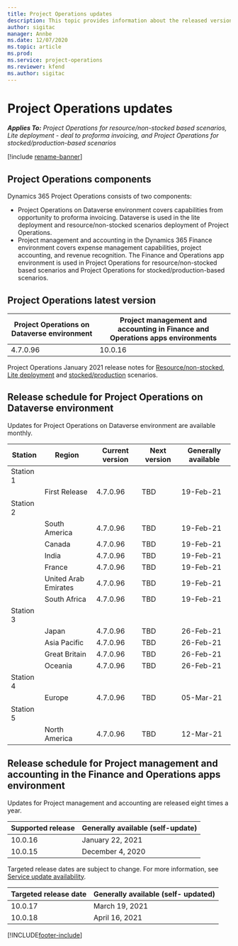 ```yaml
---
title: Project Operations updates
description: This topic provides information about the released versions of Dynamics 365 Project Operations.
author: sigitac
manager: Annbe
ms.date: 12/07/2020
ms.topic: article
ms.prod:
ms.service: project-operations
ms.reviewer: kfend 
ms.author: sigitac
---
```


# Project Operations updates

_**Applies To:** Project Operations for resource/non-stocked based scenarios, Lite deployment - deal to proforma invoicing, and Project Operations for stocked/production-based scenarios_

[!include [rename-banner](~/includes/cc-data-platform-banner.md)]

## Project Operations components

Dynamics 365 Project Operations consists of two components:

- Project Operations on Dataverse environment covers capabilities from opportunity to proforma invoicing. Dataverse is used in the lite deployment and resource/non-stocked scenarios deployment of Project Operations.
- Project management and accounting in the Dynamics 365 Finance environment covers expense management capabilities, project accounting, and revenue recognition. The Finance and Operations app environment is used in Project Operations for resource/non-stocked based scenarios and Project Operations for stocked/production-based scenarios.

## Project Operations latest version

| Project Operations on Dataverse environment | Project management and accounting in Finance and Operations apps environments |
| --- | --- |
| 4.7.0.96 | 10.0.16 |

Project Operations January 2021 release notes for [Resource/non-stocked](whats-new-feb-2021-resource-based.md), [Lite deployment](../pro/whats-new/whats-new-feb-2021-lite.md) and [stocked/production](../prod-pma/whats-new/whats-new-jan-2021-stocked.md) scenarios.

## Release schedule for Project Operations on Dataverse environment

Updates for Project Operations on Dataverse environment are available monthly. 

| Station   | Region        | Current version | Next version | Generally available |
|-----------|---------------|-----------------|--------------|---------------------|
| Station 1 |   &nbsp;      |    &nbsp;       | &nbsp;       |      &nbsp;         |
|   &nbsp;  | First Release |  4.7.0.96       | TBD     | 19-Feb-21           |
| Station 2 |   &nbsp;      |    &nbsp;       | &nbsp;       |      &nbsp;         |
|   &nbsp;  | South America |  4.7.0.96       | TBD     | 19-Feb-21           |
|    &nbsp; | Canada        |  4.7.0.96       | TBD     | 19-Feb-21           |
|   &nbsp;  | India         |  4.7.0.96       | TBD     | 19-Feb-21           |
|   &nbsp;  | France         |  4.7.0.96       | TBD     | 19-Feb-21           |
|   &nbsp;  | United Arab Emirates         |  4.7.0.96       | TBD     | 19-Feb-21           |
|   &nbsp;  | South Africa         |  4.7.0.96       | TBD     | 19-Feb-21           |
| Station 3  |      &nbsp;   |     &nbsp;      |     &nbsp;   |      &nbsp;         |
|   &nbsp;  | Japan         |  4.7.0.96       | TBD     | 26-Feb-21           |
|   &nbsp;  | Asia Pacific  |  4.7.0.96       | TBD     | 26-Feb-21           |
|   &nbsp;  | Great Britain |  4.7.0.96       | TBD     | 26-Feb-21           |
|   &nbsp;  | Oceania       |  4.7.0.96       | TBD     | 26-Feb-21           |
| Station 4 |     &nbsp;    |     &nbsp;      |     &nbsp;   |      &nbsp;         |
|   &nbsp;  | Europe        |  4.7.0.96       | TBD     | 05-Mar-21           |
| Station 5 |     &nbsp;    |     &nbsp;      |     &nbsp;   |      &nbsp;         |
|   &nbsp;  | North America |  4.7.0.96       | TBD     | 12-Mar-21           |

## Release schedule for Project management and accounting in the Finance and Operations apps environment

Updates for Project management and accounting are released eight times a year.

| Supported release | Generally available (self-update) |
| --- | --- |
| 10.0.16 | January 22, 2021 |
| 10.0.15 | December 4, 2020 |


Targeted release dates are subject to change. For more information, see [Service update availability](https://docs.microsoft.com/dynamics365/fin-ops-core/fin-ops/get-started/public-preview-releases?toc=/dynamics365/finance/toc.json).

| Targeted release date | Generally available (self- updated) |
| --- | --- |
| 10.0.17 | March 19, 2021 |
| 10.0.18 | April 16, 2021 |


[!INCLUDE[footer-include](../includes/footer-banner.md)]